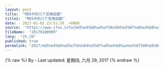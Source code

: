 ```yaml
---
layout: post
title:  "MD5中的几个变换函数"
title2:  "MD5中的几个变换函数"
date:   2017-01-01 23:51:39  +0800
source:  "https://www.jfox.info/md5%e4%b8%ad%e7%9a%84%e5%87%a0%e4%b8%aa%e5%8f%98%e6%8d%a2%e5%87%bd%e6%95%b0.html"
fileName:  "20170100999"
lang:  "zh_CN"
published: true
permalink: "2017/md5%e4%b8%ad%e7%9a%84%e5%87%a0%e4%b8%aa%e5%8f%98%e6%8d%a2%e5%87%bd%e6%95%b0.html"
---
```

{% raw %}
By  - Last updated: 星期四, 六月 29, 2017
{% endraw %}